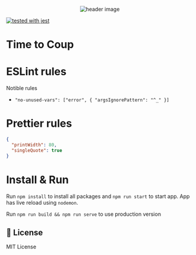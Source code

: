 <p align="center"><img src="https://storage.googleapis.com/time-to-coup-api/twitter_header_photo_2.png" alt="header image"></p>

[![tested with jest](https://img.shields.io/badge/tested_with-jest-99424f.svg)](https://github.com/facebook/jest)

# Time to Coup

# ESLint rules

Notible rules

- `"no-unused-vars": ["error", { "argsIgnorePattern": "^_" }]`

# Prettier rules

```json
{
  "printWidth": 80,
  "singleQuote": true
}
```

# Install & Run

Run `npm install` to install all packages and `npm run start` to start app. App has live reload using `nodemon`.

Run `npm run build && npm run serve` to use production version

## 📄 License

MIT License
